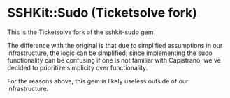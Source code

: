 # SSHKit::Sudo (Ticketsolve fork)

This is the Ticketsolve fork of the sshkit-sudo gem.

The difference with the original is that due to simplified assumptions in our infrastructure, the logic can be simplified; since implementing the sudo functionality can be confusing if one is not familiar with Capistrano, we've decided to prioritize simplicity over functionality.

For the reasons above, this gem is likely useless outside of our infrastructure.
